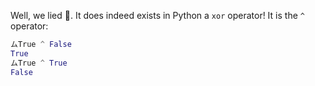 Well, we lied :speak_no_evil:. It does indeed exists in Python a `xor` operator! It is the `^` operator:

```python
ムTrue ^ False
True
ムTrue ^ True
False
```
